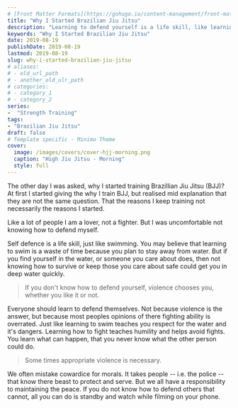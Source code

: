```yaml
---
# [Front Matter Formats](https://gohugo.io/content-management/front-matter/)
title: "Why I Started Brazilian Jiu Jitsu"
description: "Learning to defend yourself is a life skill, like learning to swim."
keywords: "Why I Started Brazilian Jiu Jitsu"
date: 2019-08-19
publishDate: 2019-08-19
lastmod: 2019-08-19
slug: why-i-started-brazilian-jiu-jitsu
# aliases:
# - old_url_path
# - another_old_ulr_path
# categories:
# - category_1
# - category_2
series:
-  "Strength Training"
tags:
- "Brazilian Jiu Jitsu"
draft: false
# Template specific - Minimo Theme
cover:
  image: /images/covers/cover-hjj-morning.png
  caption: "High Jiu Jitsu - Morning"
  style: full
---
```


The other day I was asked, why I started training Brazillian Jiu Jitsu (BJJ)? At first I started giving the why I train BJJ, but realised mid explanation that they are not the same question. That the reasons I keep training not necessarily the reasons I started.

Like a lot of people I am a lover, not a fighter. But I was uncomfortable not knowing how to defend myself.

Self defence is a life skill, just like swimming. You may believe that learning to swim is a waste of time because you plan to stay away from water. But if you find yourself in the water, or someone you care about does, then not knowing how to survive or keep those you care about safe could get you in deep water quickly.

> If you don't know how to defend yourself, violence chooses you, whether you like it or not.

Everyone should learn to defend themselves. Not because violence is the answer, but because most peoples opinions of there fighting ability is overrated. Just like learning to swim teaches you respect for the water and it's dangers. Learning how to fight teaches humility and helps avoid fights. You learn what can happen, that you never know what the other person could do.

> Some times appropriate violence is necessary.

We often mistake cowardice for morals. It takes people -- i.e. the police -- that know there beast to protect and serve. But we all have a responsibility to maintaining the peace. If you do not know how to defend others that cannot, all you can do is standby and watch while filming on your phone.

